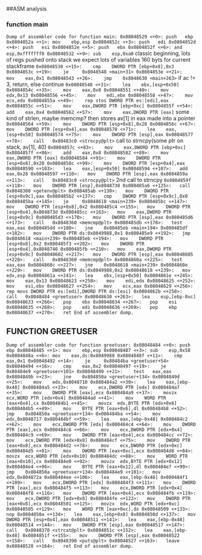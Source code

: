 ##ASM analysis

### function main
`
Dump of assembler code for function main:
   0x08048529 <+0>:	push   ebp
   0x0804852a <+1>:	mov    ebp,esp
   0x0804852c <+3>:	push   edi
   0x0804852d <+4>:	push   esi
   0x0804852e <+5>:	push   ebx
   0x0804852f <+6>:	and    esp,0xfffffff0
   0x08048532 <+9>:	sub    esp,0xa0
   `
   classic beginning, lots of regs pushed onto stack we expect lots of variables
   160 byts for current stackframe
   `
   0x08048538 <+15>:	cmp    DWORD PTR [ebp+0x8],0x3
   0x0804853c <+19>:	je     0x8048548 <main+31>
   0x0804853e <+21>:	mov    eax,0x1
   0x08048543 <+26>:	jmp    0x8048630 <main+263>
	`
	if ac != 3, return, else continue
	`
   0x08048548 <+31>:	lea    ebx,[esp+0x50]
   0x0804854c <+35>:	mov    eax,0x0
   0x08048551 <+40>:	mov    edx,0x13
   0x08048556 <+45>:	mov    edi,ebx
   0x08048558 <+47>:	mov    ecx,edx
   0x0804855a <+49>:	rep stos DWORD PTR es:[edi],eax
   0x0804855c <+51>:	mov    eax,DWORD PTR [ebp+0xc]
   0x0804855f <+54>:	add    eax,0x4
   0x08048562 <+57>:	mov    eax,DWORD PTR [eax]
   `
   some kind of strlen, maybe memcmp? then stores av[1] in eax made into a pointer
   `
   0x08048564 <+59>:	mov    DWORD PTR [esp+0x8],0x28
   0x0804856c <+67>:	mov    DWORD PTR [esp+0x4],eax
   0x08048570 <+71>:	lea    eax,[esp+0x50]
   0x08048574 <+75>:	mov    DWORD PTR [esp],eax
   0x08048577 <+78>:	call   0x80483c0 <strncpy@plt>
   `
   call to strncpy(some ptr on stack, av[1], 40)
   `
   0x0804857c <+83>:	mov    eax,DWORD PTR [ebp+0xc]
   0x0804857f <+86>:	add    eax,0x8
   0x08048582 <+89>:	mov    eax,DWORD PTR [eax]
   0x08048584 <+91>:	mov    DWORD PTR [esp+0x8],0x20
   0x0804858c <+99>:	mov    DWORD PTR [esp+0x4],eax
   0x08048590 <+103>:	lea    eax,[esp+0x50]
   0x08048594 <+107>:	add    eax,0x28
   0x08048597 <+110>:	mov    DWORD PTR [esp],eax
   0x0804859a <+113>:	call   0x80483c0 <strncpy@plt>
   `
   2nd call to strncpy
   `
   0x0804859f <+118>:	mov    DWORD PTR [esp],0x8048738
   0x080485a6 <+125>:	call   0x8048380 <getenv@plt>
   0x080485ab <+130>:	mov    DWORD PTR [esp+0x9c],eax
   0x080485b2 <+137>:	cmp    DWORD PTR [esp+0x9c],0x0
   0x080485ba <+145>:	je     0x8048618 <main+239>
   0x080485bc <+147>:	mov    DWORD PTR [esp+0x8],0x2
   0x080485c4 <+155>:	mov    DWORD PTR [esp+0x4],0x804873d
   0x080485cc <+163>:	mov    eax,DWORD PTR [esp+0x9c]
   0x080485d3 <+170>:	mov    DWORD PTR [esp],eax
   0x080485d6 <+173>:	call   0x8048360 <memcmp@plt>
   0x080485db <+178>:	test   eax,eax
   0x080485dd <+180>:	jne    0x80485eb <main+194>
   0x080485df <+182>:	mov    DWORD PTR ds:0x8049988,0x1
   0x080485e9 <+192>:	jmp    0x8048618 <main+239>
   0x080485eb <+194>:	mov    DWORD PTR [esp+0x8],0x2
   0x080485f3 <+202>:	mov    DWORD PTR [esp+0x4],0x8048740
   0x080485fb <+210>:	mov    eax,DWORD PTR [esp+0x9c]
   0x08048602 <+217>:	mov    DWORD PTR [esp],eax
   0x08048605 <+220>:	call   0x8048360 <memcmp@plt>
   0x0804860a <+225>:	test   eax,eax
   0x0804860c <+227>:	jne    0x8048618 <main+239>
   0x0804860e <+229>:	mov    DWORD PTR ds:0x8049988,0x2
   0x08048618 <+239>:	mov    edx,esp
   0x0804861a <+241>:	lea    ebx,[esp+0x50]
   0x0804861e <+245>:	mov    eax,0x13
   0x08048623 <+250>:	mov    edi,edx
   0x08048625 <+252>:	mov    esi,ebx
   0x08048627 <+254>:	mov    ecx,eax
   0x08048629 <+256>:	rep movs DWORD PTR es:[edi],DWORD PTR ds:[esi]
   0x0804862b <+258>:	call   0x8048484 <greetuser>
   0x08048630 <+263>:	lea    esp,[ebp-0xc]
   0x08048633 <+266>:	pop    ebx
   0x08048634 <+267>:	pop    esi
   0x08048635 <+268>:	pop    edi
   0x08048636 <+269>:	pop    ebp
   0x08048637 <+270>:	ret
End of assembler dump.
`

## FUNCTION GREETUSER

`
Dump of assembler code for function greetuser:
   0x08048484 <+0>:	push   ebp
   0x08048485 <+1>:	mov    ebp,esp
   0x08048487 <+3>:	sub    esp,0x58
   0x0804848a <+6>:	mov    eax,ds:0x8049988
   0x0804848f <+11>:	cmp    eax,0x1
   0x08048492 <+14>:	je     0x80484ba <greetuser+54>
   0x08048494 <+16>:	cmp    eax,0x2
   0x08048497 <+19>:	je     0x80484e9 <greetuser+101>
   0x08048499 <+21>:	test   eax,eax
   0x0804849b <+23>:	jne    0x804850a <greetuser+134>
   0x0804849d <+25>:	mov    edx,0x8048710
   0x080484a2 <+30>:	lea    eax,[ebp-0x48]
   0x080484a5 <+33>:	mov    ecx,DWORD PTR [edx]
   0x080484a7 <+35>:	mov    DWORD PTR [eax],ecx
   0x080484a9 <+37>:	movzx  ecx,WORD PTR [edx+0x4]
   0x080484ad <+41>:	mov    WORD PTR [eax+0x4],cx
   0x080484b1 <+45>:	movzx  edx,BYTE PTR [edx+0x6]
   0x080484b5 <+49>:	mov    BYTE PTR [eax+0x6],dl
   0x080484b8 <+52>:	jmp    0x804850a <greetuser+134>
   0x080484ba <+54>:	mov    edx,0x8048717
   0x080484bf <+59>:	lea    eax,[ebp-0x48]
   0x080484c2 <+62>:	mov    ecx,DWORD PTR [edx]
   0x080484c4 <+64>:	mov    DWORD PTR [eax],ecx
   0x080484c6 <+66>:	mov    ecx,DWORD PTR [edx+0x4]
   0x080484c9 <+69>:	mov    DWORD PTR [eax+0x4],ecx
   0x080484cc <+72>:	mov    ecx,DWORD PTR [edx+0x8]
   0x080484cf <+75>:	mov    DWORD PTR [eax+0x8],ecx
   0x080484d2 <+78>:	mov    ecx,DWORD PTR [edx+0xc]
   0x080484d5 <+81>:	mov    DWORD PTR [eax+0xc],ecx
   0x080484d8 <+84>:	movzx  ecx,WORD PTR [edx+0x10]
   0x080484dc <+88>:	mov    WORD PTR [eax+0x10],cx
   0x080484e0 <+92>:	movzx  edx,BYTE PTR [edx+0x12]
   0x080484e4 <+96>:	mov    BYTE PTR [eax+0x12],dl
   0x080484e7 <+99>:	jmp    0x804850a <greetuser+134>
   0x080484e9 <+101>:	mov    edx,0x804872a
   0x080484ee <+106>:	lea    eax,[ebp-0x48]
   0x080484f1 <+109>:	mov    ecx,DWORD PTR [edx]
   0x080484f3 <+111>:	mov    DWORD PTR [eax],ecx
   0x080484f5 <+113>:	mov    ecx,DWORD PTR [edx+0x4]
   0x080484f8 <+116>:	mov    DWORD PTR [eax+0x4],ecx
   0x080484fb <+119>:	mov    ecx,DWORD PTR [edx+0x8]
   0x080484fe <+122>:	mov    DWORD PTR [eax+0x8],ecx
   0x08048501 <+125>:	movzx  edx,WORD PTR [edx+0xc]
   0x08048505 <+129>:	mov    WORD PTR [eax+0xc],dx
   0x08048509 <+133>:	nop
   0x0804850a <+134>:	lea    eax,[ebp+0x8]
   0x0804850d <+137>:	mov    DWORD PTR [esp+0x4],eax
   0x08048511 <+141>:	lea    eax,[ebp-0x48]
   0x08048514 <+144>:	mov    DWORD PTR [esp],eax
   0x08048517 <+147>:	call   0x8048370 <strcat@plt>
   0x0804851c <+152>:	lea    eax,[ebp-0x48]
   0x0804851f <+155>:	mov    DWORD PTR [esp],eax
   0x08048522 <+158>:	call   0x8048390 <puts@plt>
   0x08048527 <+163>:	leave
   0x08048528 <+164>:	ret
End of assembler dump.
`
